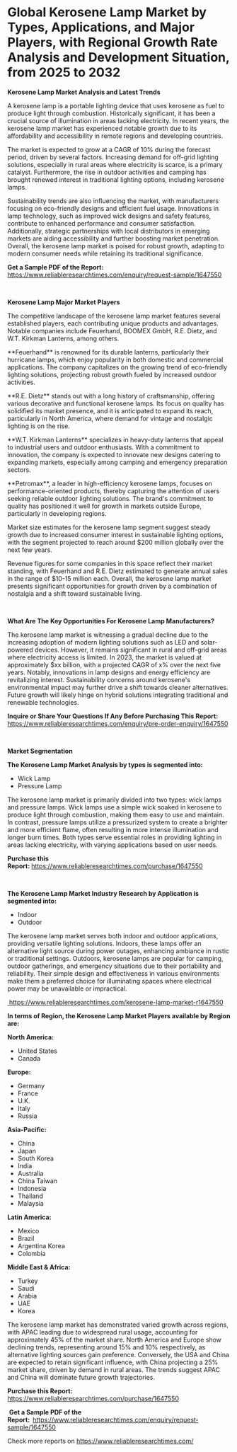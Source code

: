 <p><h1>Global Kerosene Lamp Market by Types, Applications, and Major Players, with Regional Growth Rate Analysis and Development Situation, from 2025 to 2032</h1></p><p><strong>Kerosene Lamp Market Analysis and Latest Trends</strong></p>
<p><p>A kerosene lamp is a portable lighting device that uses kerosene as fuel to produce light through combustion. Historically significant, it has been a crucial source of illumination in areas lacking electricity. In recent years, the kerosene lamp market has experienced notable growth due to its affordability and accessibility in remote regions and developing countries. </p><p>The market is expected to grow at a CAGR of 10% during the forecast period, driven by several factors. Increasing demand for off-grid lighting solutions, especially in rural areas where electricity is scarce, is a primary catalyst. Furthermore, the rise in outdoor activities and camping has brought renewed interest in traditional lighting options, including kerosene lamps. </p><p>Sustainability trends are also influencing the market, with manufacturers focusing on eco-friendly designs and efficient fuel usage. Innovations in lamp technology, such as improved wick designs and safety features, contribute to enhanced performance and consumer satisfaction. Additionally, strategic partnerships with local distributors in emerging markets are aiding accessibility and further boosting market penetration. Overall, the kerosene lamp market is poised for robust growth, adapting to modern consumer needs while retaining its traditional significance.</p></p>
<p><strong>Get a Sample PDF of the Report:&nbsp;</strong> <a href="https://www.reliableresearchtimes.com/enquiry/request-sample/1647550?utm_campaign=2720&utm_medium=2&utm_source=Github&utm_content=ia&utm_term=05042025&utm_id=kerosene-lamp">https://www.reliableresearchtimes.com/enquiry/request-sample/1647550</a></p>
<p>&nbsp;</p>
<p><strong>Kerosene Lamp Major Market Players</strong></p>
<p><p>The competitive landscape of the kerosene lamp market features several established players, each contributing unique products and advantages. Notable companies include Feuerhand, BOOMEX GmbH, R.E. Dietz, and W.T. Kirkman Lanterns, among others. </p><p>**Feuerhand** is renowned for its durable lanterns, particularly their hurricane lamps, which enjoy popularity in both domestic and commercial applications. The company capitalizes on the growing trend of eco-friendly lighting solutions, projecting robust growth fueled by increased outdoor activities.</p><p>**R.E. Dietz** stands out with a long history of craftsmanship, offering various decorative and functional kerosene lamps. Its focus on quality has solidified its market presence, and it is anticipated to expand its reach, particularly in North America, where demand for vintage and nostalgic lighting is on the rise.</p><p>**W.T. Kirkman Lanterns** specializes in heavy-duty lanterns that appeal to industrial users and outdoor enthusiasts. With a commitment to innovation, the company is expected to innovate new designs catering to expanding markets, especially among camping and emergency preparation sectors.</p><p>**Petromax**, a leader in high-efficiency kerosene lamps, focuses on performance-oriented products, thereby capturing the attention of users seeking reliable outdoor lighting solutions. The brand's commitment to quality has positioned it well for growth in markets outside Europe, particularly in developing regions.</p><p>Market size estimates for the kerosene lamp segment suggest steady growth due to increased consumer interest in sustainable lighting options, with the segment projected to reach around $200 million globally over the next few years.</p><p>Revenue figures for some companies in this space reflect their market standing, with Feuerhand and R.E. Dietz estimated to generate annual sales in the range of $10-15 million each. Overall, the kerosene lamp market presents significant opportunities for growth driven by a combination of nostalgia and a shift toward sustainable living.</p></p>
<p>&nbsp;</p>
<p><strong>What Are The Key Opportunities For Kerosene Lamp Manufacturers?</strong></p>
<p><p>The kerosene lamp market is witnessing a gradual decline due to the increasing adoption of modern lighting solutions such as LED and solar-powered devices. However, it remains significant in rural and off-grid areas where electricity access is limited. In 2023, the market is valued at approximately $xx billion, with a projected CAGR of x% over the next five years. Notably, innovations in lamp designs and energy efficiency are revitalizing interest. Sustainability concerns around kerosene's environmental impact may further drive a shift towards cleaner alternatives. Future growth will likely hinge on hybrid solutions integrating traditional and renewable technologies.</p></p>
<p><strong>Inquire or Share Your Questions If Any Before Purchasing This Report:</strong> <a href="https://www.reliableresearchtimes.com/enquiry/pre-order-enquiry/1647550?utm_campaign=2720&utm_medium=2&utm_source=Github&utm_content=ia&utm_term=05042025&utm_id=kerosene-lamp">https://www.reliableresearchtimes.com/enquiry/pre-order-enquiry/1647550</a></p>
<p>&nbsp;</p>
<p><strong>Market Segmentation</strong></p>
<p><strong>The Kerosene Lamp Market Analysis by types is segmented into:</strong></p>
<p><ul><li>Wick Lamp</li><li>Pressure Lamp</li></ul></p>
<p><p>The kerosene lamp market is primarily divided into two types: wick lamps and pressure lamps. Wick lamps use a simple wick soaked in kerosene to produce light through combustion, making them easy to use and maintain. In contrast, pressure lamps utilize a pressurized system to create a brighter and more efficient flame, often resulting in more intense illumination and longer burn times. Both types serve essential roles in providing lighting in areas lacking electricity, with varying applications based on user needs.</p></p>
<p><strong>Purchase this Report:&nbsp;</strong><a href="https://www.reliableresearchtimes.com/purchase/1647550?utm_campaign=2720&utm_medium=2&utm_source=Github&utm_content=ia&utm_term=05042025&utm_id=kerosene-lamp">https://www.reliableresearchtimes.com/purchase/1647550</a></p>
<p>&nbsp;</p>
<p><strong>The Kerosene Lamp Market Industry Research by Application is segmented into:</strong></p>
<p><ul><li>Indoor</li><li>Outdoor</li></ul></p>
<p><p>The kerosene lamp market serves both indoor and outdoor applications, providing versatile lighting solutions. Indoors, these lamps offer an alternative light source during power outages, enhancing ambiance in rustic or traditional settings. Outdoors, kerosene lamps are popular for camping, outdoor gatherings, and emergency situations due to their portability and reliability. Their simple design and effectiveness in various environments make them a preferred choice for illuminating spaces where electrical power may be unavailable or impractical.</p></p>
<p><a href="https://www.reliableresearchtimes.com/kerosene-lamp-market-r1647550?utm_campaign=2720&utm_medium=2&utm_source=Github&utm_content=ia&utm_term=05042025&utm_id=kerosene-lamp">&nbsp;https://www.reliableresearchtimes.com/kerosene-lamp-market-r1647550</a></p>
<p><strong>In terms of Region, the Kerosene Lamp Market Players available by Region are:</strong></p>
<p>
    <p> <strong> North America: </strong>
        <ul>
            <li>United States</li>
            <li>Canada</li>
        </ul>
        </p> 
    <p> <strong> Europe: </strong>
        <ul>
            <li>Germany</li>
            <li>France</li>
            <li>U.K.</li>
            <li>Italy</li>
            <li>Russia</li>
        </ul>
        </p> 
    <p> <strong> Asia-Pacific: </strong>
        <ul>
            <li>China</li>
            <li>Japan</li>
            <li>South Korea</li>
            <li>India</li>
            <li>Australia</li>
            <li>China Taiwan</li>
            <li>Indonesia</li>
            <li>Thailand</li>
            <li>Malaysia</li>
        </ul>
        </p> 
    <p> <strong> Latin America: </strong>
        <ul>
            <li>Mexico</li>
            <li>Brazil</li>
            <li>Argentina Korea</li>
            <li>Colombia</li>
        </ul>
        </p> 
    <p> <strong> Middle East & Africa: </strong>
        <ul>
            <li>Turkey</li>
            <li>Saudi</li>
            <li>Arabia</li>
            <li>UAE</li>
            <li>Korea</li>
        </ul>
    </p>
    </p>
<p><p>The kerosene lamp market has demonstrated varied growth across regions, with APAC leading due to widespread rural usage, accounting for approximately 45% of the market share. North America and Europe show declining trends, representing around 15% and 10% respectively, as alternative lighting sources gain preference. Conversely, the USA and China are expected to retain significant influence, with China projecting a 25% market share, driven by demand in rural areas. The trends suggest APAC and China will dominate future growth trajectories.</p></p>
<p><strong>Purchase this Report: </strong><a href="https://www.reliableresearchtimes.com/purchase/1647550?utm_campaign=2720&utm_medium=2&utm_source=Github&utm_content=ia&utm_term=05042025&utm_id=kerosene-lamp">https://www.reliableresearchtimes.com/purchase/1647550</a></p>
<p>&nbsp;<strong>Get a Sample PDF of the Report:&nbsp;&nbsp;</strong><a href="https://www.reliableresearchtimes.com/enquiry/request-sample/1647550?utm_campaign=2720&utm_medium=2&utm_source=Github&utm_content=ia&utm_term=05042025&utm_id=kerosene-lamp">https://www.reliableresearchtimes.com/enquiry/request-sample/1647550</a></p>
<p><strong></strong></p>
<p>Check more reports on <a href="https://www.reliableresearchtimes.com/?utm_campaign=2720&utm_medium=2&utm_source=Github&utm_content=ia&utm_term=05042025&utm_id=kerosene-lamp">https://www.reliableresearchtimes.com/</a></p>